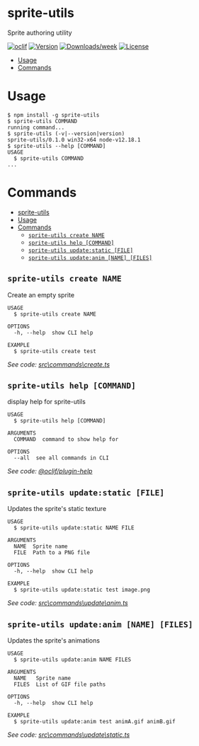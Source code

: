 # sprite-utils

Sprite authoring utility

[![oclif](https://img.shields.io/badge/cli-oclif-brightgreen.svg)](https://oclif.io)
[![Version](https://img.shields.io/npm/v/sprite-utils.svg)](https://npmjs.org/package/sprite-utils)
[![Downloads/week](https://img.shields.io/npm/dw/sprite-utils.svg)](https://npmjs.org/package/sprite-utils)
[![License](https://img.shields.io/npm/l/sprite-utils.svg)](https://github.com/jprochazk/sprite-utils/blob/master/package.json)

<!-- toc -->

-   [Usage](#usage)
-   [Commands](#commands)
<!-- tocstop -->

# Usage

<!-- usage -->

```sh-session
$ npm install -g sprite-utils
$ sprite-utils COMMAND
running command...
$ sprite-utils (-v|--version|version)
sprite-utils/0.1.0 win32-x64 node-v12.18.1
$ sprite-utils --help [COMMAND]
USAGE
  $ sprite-utils COMMAND
...
```

<!-- usagestop -->

# Commands

<!-- commands -->

- [sprite-utils](#sprite-utils)
- [Usage](#usage)
- [Commands](#commands)
  - [`sprite-utils create NAME`](#sprite-utils-create-name)
  - [`sprite-utils help [COMMAND]`](#sprite-utils-help-command)
  - [`sprite-utils update:static [FILE]`](#sprite-utils-updatestatic-file)
  - [`sprite-utils update:anim [NAME] [FILES]`](#sprite-utils-updateanim-name-files)

## `sprite-utils create NAME`

Create an empty sprite

```
USAGE
  $ sprite-utils create NAME

OPTIONS
  -h, --help  show CLI help

EXAMPLE
  $ sprite-utils create test
```

_See code: [src\commands\create.ts](https://github.com/jprochazk/sprite-utils/blob/v0.1.0/src\commands\create.ts)_

## `sprite-utils help [COMMAND]`

display help for sprite-utils

```
USAGE
  $ sprite-utils help [COMMAND]

ARGUMENTS
  COMMAND  command to show help for

OPTIONS
  --all  see all commands in CLI
```

_See code: [@oclif/plugin-help](https://github.com/oclif/plugin-help/blob/v3.1.0/src\commands\help.ts)_

## `sprite-utils update:static [FILE]`

Updates the sprite's static texture

```
USAGE
  $ sprite-utils update:static NAME FILE

ARGUMENTS
  NAME  Sprite name
  FILE  Path to a PNG file

OPTIONS
  -h, --help  show CLI help

EXAMPLE
  $ sprite-utils update:static test image.png
```

_See code: [src\commands\update\anim.ts](https://github.com/jprochazk/sprite-utils/blob/v0.1.0/src\commands\update\anim.ts)_

## `sprite-utils update:anim [NAME] [FILES]`

Updates the sprite's animations

```
USAGE
  $ sprite-utils update:anim NAME FILES

ARGUMENTS
  NAME   Sprite name
  FILES  List of GIF file paths

OPTIONS
  -h, --help  show CLI help

EXAMPLE
  $ sprite-utils update:anim test animA.gif animB.gif
```

_See code: [src\commands\update\static.ts](https://github.com/jprochazk/sprite-utils/blob/v0.1.0/src\commands\update\static.ts)_

<!-- commandsstop -->
